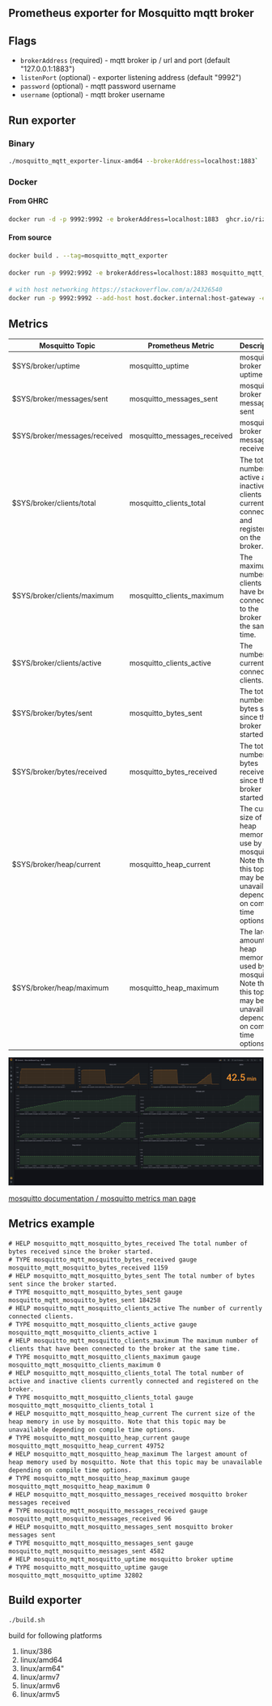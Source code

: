 ## Prometheus exporter for Mosquitto mqtt broker

<!-- A Mosquitto Mqtt Broker metric exporter for Prometheus  -->

## Flags

  - `brokerAddress` (required) - mqtt broker ip / url and port (default "127.0.0.1:1883")
  - `listenPort`    (optional) - exporter listening address (default "9992")
  - `password`      (optional) - mqtt password username
  - `username`      (optional) - mqtt broker username

## Run exporter 

### Binary

```bash
./mosquitto_mqtt_exporter-linux-amd64 --brokerAddress=localhost:1883`
```

### Docker

#### From GHRC
```bash
docker run -d -p 9992:9992 -e brokerAddress=localhost:1883  ghcr.io/rizkyrajitha/mosquitto_mqtt_exporter:latest
```

#### From source
```bash
docker build . --tag=mosquitto_mqtt_exporter

docker run -p 9992:9992 -e brokerAddress=localhost:1883 mosquitto_mqtt_exporter

# with host networking https://stackoverflow.com/a/24326540
docker run -p 9992:9992 --add-host host.docker.internal:host-gateway -e brokerAddress=host.docker.internal:1883  mosquitto_mqtt_exporter

```

## Metrics

|Mosquitto Topic|Prometheus Metric|Description|
|----------------|-----------------|-----------|
$SYS/broker/uptime |mosquitto_uptime| mosquitto broker uptime
$SYS/broker/messages/sent|mosquitto_messages_sent|mosquitto broker messages sent
$SYS/broker/messages/received|mosquitto_messages_received|mosquitto broker messages received
$SYS/broker/clients/total|mosquitto_clients_total|The total number of active and inactive clients currently connected and registered on the broker.
$SYS/broker/clients/maximum|mosquitto_clients_maximum|The maximum number of clients that have been connected to the broker at the same time.
$SYS/broker/clients/active|mosquitto_clients_active|The number of currently connected clients.
$SYS/broker/bytes/sent|mosquitto_bytes_sent|The total number of bytes sent since the broker started.
$SYS/broker/bytes/received|mosquitto_bytes_received|The total number of bytes received since the broker started.
$SYS/broker/heap/current|mosquitto_heap_current|The current size of the heap memory in use by mosquitto. Note that this topic may be unavailable depending on compile time options.
$SYS/broker/heap/maximum|mosquitto_heap_maximum|The largest amount of heap memory used by mosquitto. Note that this topic may be unavailable depending on compile time options.


![grafana dashboard](grafana.png)

[mosquitto documentation / ]( https://mosquitto.org/documentation/)
[mosquitto metrics man page ]( https://mosquitto.org/man/mosquitto-8.html)

## Metrics example

```
# HELP mosquitto_mqtt_mosquitto_bytes_received The total number of bytes received since the broker started.
# TYPE mosquitto_mqtt_mosquitto_bytes_received gauge
mosquitto_mqtt_mosquitto_bytes_received 1159
# HELP mosquitto_mqtt_mosquitto_bytes_sent The total number of bytes sent since the broker started.
# TYPE mosquitto_mqtt_mosquitto_bytes_sent gauge
mosquitto_mqtt_mosquitto_bytes_sent 184258
# HELP mosquitto_mqtt_mosquitto_clients_active The number of currently connected clients.
# TYPE mosquitto_mqtt_mosquitto_clients_active gauge
mosquitto_mqtt_mosquitto_clients_active 1
# HELP mosquitto_mqtt_mosquitto_clients_maximum The maximum number of clients that have been connected to the broker at the same time.
# TYPE mosquitto_mqtt_mosquitto_clients_maximum gauge
mosquitto_mqtt_mosquitto_clients_maximum 0
# HELP mosquitto_mqtt_mosquitto_clients_total The total number of active and inactive clients currently connected and registered on the broker.
# TYPE mosquitto_mqtt_mosquitto_clients_total gauge
mosquitto_mqtt_mosquitto_clients_total 1
# HELP mosquitto_mqtt_mosquitto_heap_current The current size of the heap memory in use by mosquitto. Note that this topic may be unavailable depending on compile time options.
# TYPE mosquitto_mqtt_mosquitto_heap_current gauge
mosquitto_mqtt_mosquitto_heap_current 49752
# HELP mosquitto_mqtt_mosquitto_heap_maximum The largest amount of heap memory used by mosquitto. Note that this topic may be unavailable depending on compile time options.
# TYPE mosquitto_mqtt_mosquitto_heap_maximum gauge
mosquitto_mqtt_mosquitto_heap_maximum 0
# HELP mosquitto_mqtt_mosquitto_messages_received mosquitto broker messages received
# TYPE mosquitto_mqtt_mosquitto_messages_received gauge
mosquitto_mqtt_mosquitto_messages_received 96
# HELP mosquitto_mqtt_mosquitto_messages_sent mosquitto broker messages sent
# TYPE mosquitto_mqtt_mosquitto_messages_sent gauge
mosquitto_mqtt_mosquitto_messages_sent 4582
# HELP mosquitto_mqtt_mosquitto_uptime mosquitto broker uptime
# TYPE mosquitto_mqtt_mosquitto_uptime gauge
mosquitto_mqtt_mosquitto_uptime 32802
```

## Build exporter 

```bash
./build.sh
```
build for following platforms

1. linux/386 
2. linux/amd64
3. linux/arm64" 
4. linux/armv7
5. linux/armv6
6. linux/armv5


<!-- zap logging
channals for mqtt



 -->
